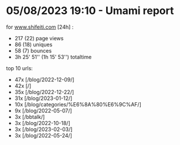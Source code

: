 # 05/08/2023 19:10 - Umami report
for www.shifeiti.com [24h] :

 - 217 (22) page views
 - 86 (18) uniques
 - 58 (7) bounces
 - 3h 25' 51'' (1h 15' 53'') totaltime


top 10 urls:
 - 47x [/blog/2022-12-09/]
 - 42x [/]
 - 35x [/blog/2022-12-22/]
 - 31x [/blog/2023-01-12/]
 - 10x [/blog/categories/%E6%8A%80%E6%9C%AF/]
 - 9x [/blog/2022-05-07/]
 - 3x [/bbtalk/]
 - 3x [/blog/2022-10-18/]
 - 3x [/blog/2023-02-03/]
 - 3x [/blog/2022-05-24/]



